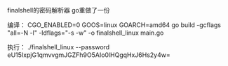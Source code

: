 finalshell的密码解析器
go重做了一份

编译：
CGO_ENABLED=0 GOOS=linux GOARCH=amd64 go build -gcflags "all=-N -l" -ldflags="-s -w" -o finalshell_linux main.go

执行：
./finalshell_linux --password eU15IxpjG1qmvvgmJGZFh9O5AIo0lHQgqHxJ6Hs2y4w=
